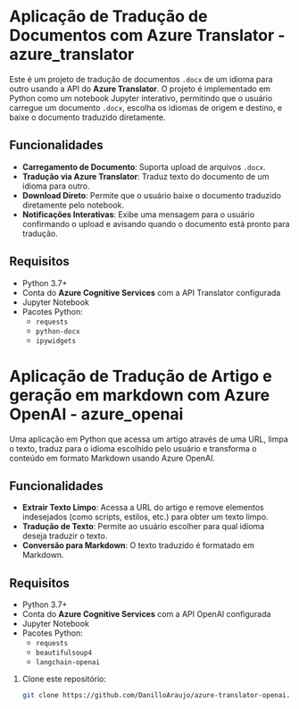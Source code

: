 # Aplicação de Tradução de Documentos com Azure Translator - azure_translator

Este é um projeto de tradução de documentos `.docx` de um idioma para outro usando a API do **Azure Translator**. O projeto é implementado em Python como um notebook Jupyter interativo, permitindo que o usuário carregue um documento `.docx`, escolha os idiomas de origem e destino, e baixe o documento traduzido diretamente.

## Funcionalidades

- **Carregamento de Documento**: Suporta upload de arquivos `.docx`.
- **Tradução via Azure Translator**: Traduz texto do documento de um idioma para outro.
- **Download Direto**: Permite que o usuário baixe o documento traduzido diretamente pelo notebook.
- **Notificações Interativas**: Exibe uma mensagem para o usuário confirmando o upload e avisando quando o documento está pronto para tradução.

## Requisitos

- Python 3.7+
- Conta do **Azure Cognitive Services** com a API Translator configurada
- Jupyter Notebook
- Pacotes Python:
  - `requests`
  - `python-docx`
  - `ipywidgets`

# Aplicação de Tradução de Artigo e geração em markdown com Azure OpenAI - azure_openai

Uma aplicação em Python que acessa um artigo através de uma URL, limpa o texto, traduz para o idioma escolhido pelo usuário e transforma o conteúdo em formato Markdown usando Azure OpenAI.

## Funcionalidades

- **Extrair Texto Limpo**: Acessa a URL do artigo e remove elementos indesejados (como scripts, estilos, etc.) para obter um texto limpo.
- **Tradução de Texto**: Permite ao usuário escolher para qual idioma deseja traduzir o texto.
- **Conversão para Markdown**: O texto traduzido é formatado em Markdown.

## Requisitos

- Python 3.7+
- Conta do **Azure Cognitive Services** com a API OpenAI configurada
- Jupyter Notebook
- Pacotes Python:
  - `requests`
  - `beautifulsoup4`
  -  `langchain-openai`

1. Clone este repositório:
   ```bash
   git clone https://github.com/DanilloAraujo/azure-translator-openai.git
